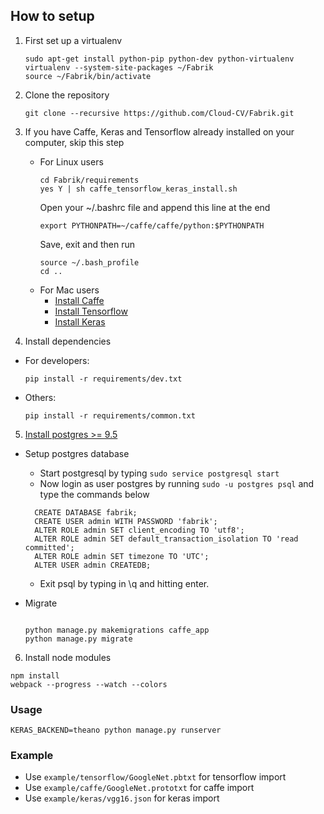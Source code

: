 ## How to setup
1. First set up a virtualenv
    ```
    sudo apt-get install python-pip python-dev python-virtualenv 
    virtualenv --system-site-packages ~/Fabrik
    source ~/Fabrik/bin/activate
    ```
    
2. Clone the repository
    ```
    git clone --recursive https://github.com/Cloud-CV/Fabrik.git
    ```
    
3. If you have Caffe, Keras and Tensorflow already installed on your computer, skip this step
    * For Linux users
        ```
        cd Fabrik/requirements
        yes Y | sh caffe_tensorflow_keras_install.sh
        ```
        Open your ~/.bashrc file and append this line at the end
        ```        
        export PYTHONPATH=~/caffe/caffe/python:$PYTHONPATH
        ```
        Save, exit and then run
        ```
        source ~/.bash_profile
        cd .. 
        ```
    * For Mac users
        * [Install Caffe](http://caffe.berkeleyvision.org/install_osx.html)
        * [Install Tensorflow](https://www.tensorflow.org/versions/r0.12/get_started/os_setup#virtualenv_installation)
        * [Install Keras](https://keras.io/#installation)
4. Install dependencies
* For developers:
    ```
    pip install -r requirements/dev.txt
    ```
* Others:
    ```
    pip install -r requirements/common.txt
    ```
5. [Install postgres >= 9.5](https://www.digitalocean.com/community/tutorials/how-to-install-and-use-postgresql-on-ubuntu-16-04)
* Setup postgres database
    * Start postgresql by typing ```sudo service postgresql start```
    * Now login as user postgres by running ```sudo -u postgres psql``` and type the commands below
    
    ```
      CREATE DATABASE fabrik;
      CREATE USER admin WITH PASSWORD 'fabrik';
      ALTER ROLE admin SET client_encoding TO 'utf8';
      ALTER ROLE admin SET default_transaction_isolation TO 'read committed';
      ALTER ROLE admin SET timezone TO 'UTC';
      ALTER USER admin CREATEDB;
    ```
    * Exit psql by typing in \q and hitting enter. 
* Migrate
    ```
    
    python manage.py makemigrations caffe_app
    python manage.py migrate
    ```
6. Install node modules
```
npm install
webpack --progress --watch --colors
```

### Usage
```
KERAS_BACKEND=theano python manage.py runserver
```

### Example
* Use `example/tensorflow/GoogleNet.pbtxt` for tensorflow import
* Use `example/caffe/GoogleNet.prototxt` for caffe import
* Use `example/keras/vgg16.json` for keras import
